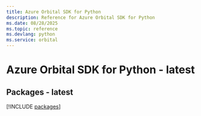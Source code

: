 ```yaml
---
title: Azure Orbital SDK for Python
description: Reference for Azure Orbital SDK for Python
ms.date: 08/28/2025
ms.topic: reference
ms.devlang: python
ms.service: orbital
---
```

# Azure Orbital SDK for Python - latest
## Packages - latest
[!INCLUDE [packages](orbital-index.md)]